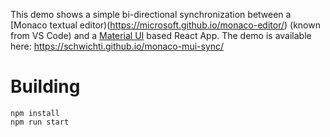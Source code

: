 This demo shows a simple bi-directional synchronization between a [Monaco textual editor)(https://microsoft.github.io/monaco-editor/) (known from VS Code) and a [Material UI](https://mui.com/) based React App.
The demo is available here: https://schwichti.github.io/monaco-mui-sync/ 


# Building
```
npm install
npm run start
```